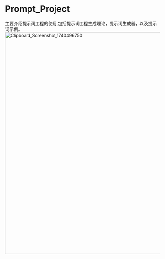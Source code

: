 # Prompt_Project
主要介绍提示词工程的使用,包括提示词工程生成理论，提示词生成器，以及提示词示例。
<img width="723" alt="Clipboard_Screenshot_1740496750" src="https://github.com/user-attachments/assets/a26340d5-22cc-4f1f-8f8b-674f99741ecf" />
